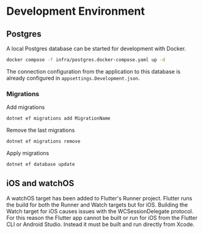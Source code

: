 # Development Environment

## Postgres

A local Postgres database can be started for development with Docker.

```sh
docker compose -f infra/postgres.docker-compose.yaml up -d
```

The connection configuration from the application to this database is already configured in `appsettings.Development.json`.

### Migrations

Add migrations

```sh
dotnet ef migrations add MigrationName
```

Remove the last migrations

```sh
dotnet ef migrations remove
```

Apply migrations

```sh
dotnet ef database update
```

## iOS and watchOS

A watchOS target has been added to Flutter's Runner project. Flutter runs the build for both the Runner and Watch targets but for iOS. Building the Watch target for iOS causes issues with the WCSessionDelegate protocol. For this reason the Flutter app cannot be built or run for iOS from the Flutter CLI or Android Studio. Instead it must be built and run directly from Xcode.
